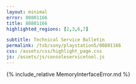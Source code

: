 ```yaml
---
layout: minimal
error: 80801166
title: 80801166
highlighted_regions: [2,3,6,7]

subtitle: Technical Service Bulletin
permalink: /tsb/sony/playstation5/80801166
css: /assets/css/highlight_page.css
js: /assets/js/consoleservicetool.js
---
```


{% include_relative MemoryInterfaceError.md %}

